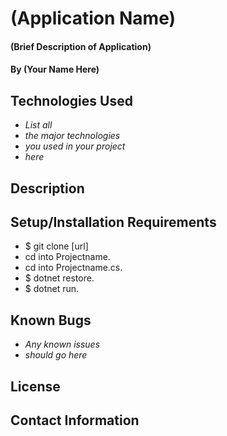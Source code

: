 # (Application Name)

#### (Brief Description of Application)

#### By (Your Name Here)

## Technologies Used

* _List all_
* _the major technologies_
* _you used in your project_
* _here_

## Description

## Setup/Installation Requirements

* $ git clone [url]
* cd into Projectname.
* cd into Projectname.cs.
* $ dotnet restore. 
* $ dotnet run.

## Known Bugs

* _Any known issues_
* _should go here_

## License

## Contact Information